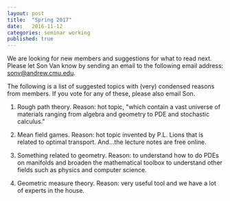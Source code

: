 ```yaml
---
layout: post
title:  "Spring 2017"
date:   2016-11-12
categories: seminar working
published: true
---
```


We are looking for new members and suggestions for what to read next. Please let Son Van know by sending an email to the following email address: <sonv@andrew.cmu.edu>.

The following is a list of suggested topics with (very) condensed reasons from members. If you vote for any of these, please also email Son.

1. Rough path theory. Reason: hot topic, "which contain a vast universe of materials ranging from algebra and geometry to PDE and stochastic calculus."

2. Mean field games. Reason: hot topic invented by P.L. Lions that is related to optimal transport. And...the lecture notes are free online.

3. Something related to geometry. Reason: to understand how to do PDEs on manifolds and broaden the mathematical toolbox to understand other fields such as physics and computer science.

4. Geometric measure theory. Reason: very useful tool and we have a lot of experts in the house.
